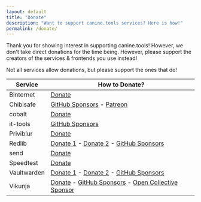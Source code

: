 ```yaml
---
layout: default
title: "Donate"
description: "Want to support canine.tools services? Here is how!"
permalink: /donate/
---
```

Thank you for showing interest in supporting canine.tools! However, we don't take direct donations for the time being. However, please support the creators of the services & frontends you use instead!

Not all services allow donations, but please support the ones that do!

|Service|How to Donate?|
|---|---|
|Binternet|[Donate](https://buymeacoffee.com/ahwx)|
|Chibisafe|[GitHub Sponsors](https://github.com/sponsors/Pitu) - [Patreon](https://patreon.com/pitu)|
|cobalt|[Donate](https://cobalt.tools/donate)|
|it-tools|[GitHub Sponsors](https://github.com/sponsors/CorentinTh)|
|Priviblur|[Donate](https://github.com/syeopite/priviblur#donate)|
|Redlib|[Donate 1](https://liberapay.com/sigaloid) - [Donate 2](https://buymeacoffee.com/sigaloid) - [GitHub Sponsors](https://github.com/sponsors/sigaloid)|
|send|[Donate](https://timvisee.com/donate/)|
|Speedtest|[Donate](https://go.openspeedtest.com/Donate)|
|Vaultwarden|[Donate 1](https://liberapay.com/dani-garcia) - [Donate 2](https://paypal.me/DaniGG) - [GitHub Sponsors](https://github.com/sponsors/dani-garcia)|
|Vikunja|[Donate](https://www.buymeacoffee.com/kolaente) - [GitHub Sponsors](https://github.com/sponsors/kolaente) - [Open Collective Sponsor](https://opencollective.com/vikunja)|
